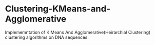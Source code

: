 # Clustering-KMeans-and-Agglomerative
Implememntation of K Means And Agglomerative(Heirarchial Clustering) clustering algorithms on DNA sequences.
